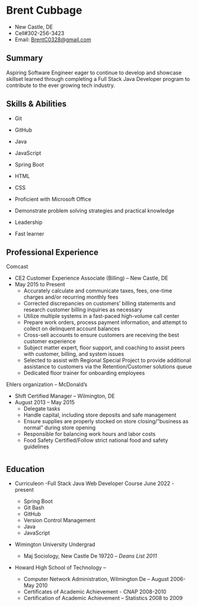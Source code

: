 # Brent Cubbage
* New Castle, DE
* Cell#302-256-3423
* Email: BrentC0328@gmail.com

## Summary
Aspiring Software Engineer eager to continue to develop and showcase skillset learned through completing a Full Stack Java Developer program to contribute to the ever growing tech industry.

## Skills & Abilities
* Git
* GitHub
* Java
* JavaScript
* Spring Boot
* HTML
* CSS


* Proficient with Microsoft Office 
* Demonstrate problem solving strategies and practical knowledge  
* Leadership 
* Fast learner 



## Professional Experience
Comcast 
* CE2 Customer Experience Associate (Billing) – New Castle, DE
* May 2015 to Present
    * Accurately calculate and communicate taxes, fees, one-time charges and/or recurring monthly fees
    * Corrected discrepancies on customers’ billing statements and research customer billing inquiries as necessary
    * Utilize multiple systems in a fast-paced high-volume call center
    * Prepare work orders, process payment information, and attempt to collect on delinquent account balances
    * Cross-sell accounts to ensure customers are receiving the best customer experience
    * Subject matter expert, floor support, and coaching to assist peers with customer, billing, and system issues
    * Selected to assist with Regional Special Project to provide additional assistance to customers via the Retention/Customer solutions queue
    * Dedicated floor trainer for onboarding employees

Ehlers organization – McDonald’s
* Shift Certified Manager – Wilmington, DE 
* August 2013 – May 2015
    * Delegate tasks
    * Handle capital, including store deposits and safe management 
    * Ensure supplies are properly stocked on store closing/”business as normal” during store opening
    * Responsible for balancing work hours and labor costs
    * Food Safety Certified/Follow strict national food and safety guidelines
#

## Education
* Curriculeon -Full Stack Java Web Developer Course June 2022 - present

    * Spring Boot
    * Git Bash
    * GitHub
    * Version Control Management
    * Java
    * JavaScript
* Wimington University Undergrad  
    * Maj Sociology, New Castle De 19720 – _Deans List 2011_
* Howard High School of Technology – 
    * Computer Network Administration, Wilmington De – August 2006-May 2010 
    * Certificates of Academic Achievement  - CNAP 2008-2010
    * Certification of Academic Achievement – Statistics 2008 to 2009
 














